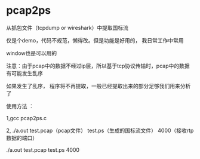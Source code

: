 # pcap2ps
从抓包文件（tcpdump or wireshark）中提取国标流

仅是个demo，代码不规范，懒得改。但是功能是好用的， 我日常工作中常用

window也是可以用的

注意：由于pcap中的数据不经过ip层，所以基于tcp协议传输时，pcap中的数据有可能发生乱序

如果发生了乱序， 程序将不再提取，一般已经提取出来的部分足够我们用来分析了

使用方法 ： 

1,gcc pcap2ps.c

2, ./a.out test.pcap（pcap文件） test.ps（生成的国标流文件） 4000（接收rtp数据的端口）

./a.out test.pcap test.ps 4000
